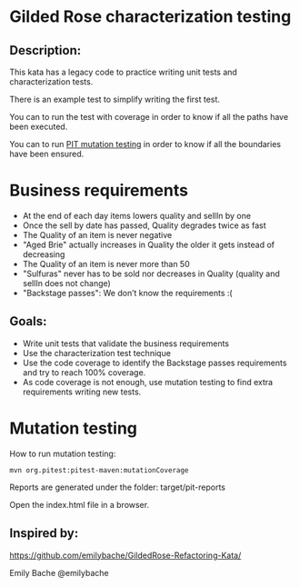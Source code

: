 # Gilded Rose characterization testing

## Description:
This kata has a legacy code to practice writing unit tests and characterization tests.

There is an example test to simplify writing the first test.

You can to run the test with coverage in order to know if all the paths have been executed.

You can to run [PIT mutation testing](http://pitest.org/) in order to know if all the boundaries have been ensured.

# Business requirements
- At the end of each day items lowers quality and sellIn by one
- Once the sell by date has passed, Quality degrades twice as fast
- The Quality of an item is never negative
- "Aged Brie" actually increases in Quality the older it gets instead of decreasing
- The Quality of an item is never more than 50
- "Sulfuras" never has to be sold nor decreases in Quality (quality and sellIn does not change)
- "Backstage passes": We don’t know the requirements :(


## Goals:
- Write unit tests that validate the business requirements
- Use the characterization test technique 
- Use the code coverage to identify the Backstage passes requirements and try to reach 100% coverage.
- As code coverage is not enough, use mutation testing to find extra requirements writing new tests.

Mutation testing
======================================

How to run mutation testing:

    mvn org.pitest:pitest-maven:mutationCoverage
    

Reports are generated under the folder: target/pit-reports

Open the index.html file in a browser.

## Inspired by:
https://github.com/emilybache/GildedRose-Refactoring-Kata/

Emily Bache @emilybache